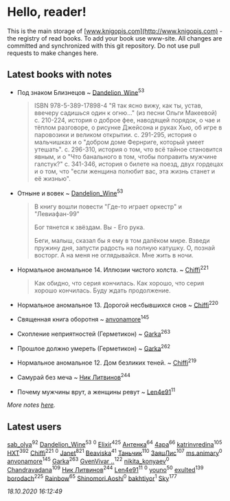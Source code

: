 # Hello, reader!
This is the main storage of [www.knigopis.com](http://www.knigopis.com) - the registry of read books.
To add your book use www-site. All changes are committed and synchronized with this git repository.
Do not use pull requests to make changes here.


## Latest books with notes
* Под знаком Близнецов ~ [Dandelion_Wine](users/586/58602788-vkontakte)<sup>53</sup>
    > ISBN 978-5-389-17898-4
    > "Я так ясно вижу, как ты, устав, ввечеру садишься один к огню..." (из песни Ольги Макеевой)
    > с. 210-224, история о доброе фее, наводящей порядок, о чае и тёплом разговоре, о рисунке Джейсона и руках Хью, об игре в паровозики и великом открытии.
    > с. 291-295, история о мальчишках и о "добром доме Фернриге, который умеет утешать".
    > с. 296-310, история о том, что всё тайное становится явным, и о "Что банального в том, чтобы поправить мужчине галстук?"
    > с. 341-346, история о билете на поезд, двух гордецах и о том, что "если женщина полюбит вас, эта жизнь станет и её жизнью".

* Отныне и вовек ~ [Dandelion_Wine](users/586/58602788-vkontakte)<sup>53</sup>
    > В книгу вошли повести "Где-то играет оркестр" и "Левиафан-99"
    > 
    > Бог тянется к звёздам. Вы - Его рука.
    > 
    > Беги, малыш, сказал бы я ему в том далёком мире. Взведи пружину дня, запусти радость на полную катушку. О, познай восторг. А на меня не оглядывайся. Мне жить в ночи.

* Нормальное аномальное 14. Иллюзии чистого холста. ~ [Chiffi](users/105/105831994080785626680-google)<sup>221</sup>
    > Как обидно, что серия кончилась. Как хорошо, что серия хорошо кончилась. Буду ждать продолжение.

* Нормальное аномальное 13. Дорогой несбывшихся снов ~ [Chiffi](users/105/105831994080785626680-google)<sup>220</sup>

* Священная книга оборотня ~ [anvonamore](users/595/5957175-vkontakte)<sup>145</sup>

* Скопление неприятностей (Герметикон) ~ [Garka](users/115/115753719718250012620-google)<sup>263</sup>

* Прошлое должно умереть (Герметикон) ~ [Garka](users/115/115753719718250012620-google)<sup>262</sup>

* Нормальное аномальное 12. Дом безликих теней. ~ [Chiffi](users/105/105831994080785626680-google)<sup>219</sup>

* Самурай без меча ~ [Ник Литвинов](users/241/241974816-vkontakte)<sup>244</sup>

* Почему мужчины врут, а женщины ревут ~ [Len4e91](users/254/254448176-yandex)<sup>11</sup>


_More notes [here](latest_books_with_notes.md)._


## Latest users
[sab_olya](users/139/139338401-vkontakte)<sup>92</sup> 
[Dandelion_Wine](users/586/58602788-vkontakte)<sup>53</sup> 
[](users/947/9478325038588396490-mailru)<sup>0</sup> 
[Elixir](users/115/115826717712507836033-google)<sup>425</sup> 
[Антенка](users/118/118158645037334943900-google)<sup>64</sup> 
[4apa](users/117/117392596378069249667-google)<sup>66</sup> 
[katrinvredina](users/233/2336755-vkontakte)<sup>105</sup> 
[HXT](users/100/100002563462782-facebook)<sup>392</sup> 
[Chiffi](users/105/105831994080785626680-google)<sup>221</sup> 
[](users/101/101012265752942145432-google)<sup>0</sup> 
[Janet](users/108/108113656204404967440-google)<sup>821</sup> 
[Beaviska](users/102/10202544960024508-facebook)<sup>41</sup> 
[Таньчик](users/209/2096581563762610-facebook)<sup>110</sup> 
[ЗаяцЛис](users/112/112388384595246311466-google)<sup>107</sup> 
[ms.animary](users/217/217125362-vkontakte)<sup>0</sup> 
[anvonamore](users/595/5957175-vkontakte)<sup>145</sup> 
[Garka](users/115/115753719718250012620-google)<sup>263</sup> 
[GvenVivar ..](users/158/158266434925901-facebook)<sup>122</sup> 
[nikita_konyaev](users/766/76641149-vkontakte)<sup>0</sup> 
[Chandravadana](users/105/105866022348292919948-google)<sup>109</sup> 
[Ник Литвинов](users/241/241974816-vkontakte)<sup>244</sup> 
[Len4e91](users/254/254448176-yandex)<sup>11</sup> 
[](users/106/106383650641170242772-google)<sup>0</sup> 
[youno](users/302/302928912-vkontakte)<sup>50</sup> 
[exulted](users/100/100599204551896265722-google)<sup>139</sup> 
[borodach](users/157/15706320-vkontakte)<sup>225</sup> 
[Rainbow](users/109/109787328219839805802-google)<sup>65</sup> 
[Shinomori.Aoshi](users/942/94290939-yandex)<sup>0</sup> 
[bakhtiyor](users/101/101246770249690626708-google)<sup>1</sup> 
[Sky](users/118/118049897850017649660-googleplus)<sup>177</sup> 


_18.10.2020 16:12:49_

